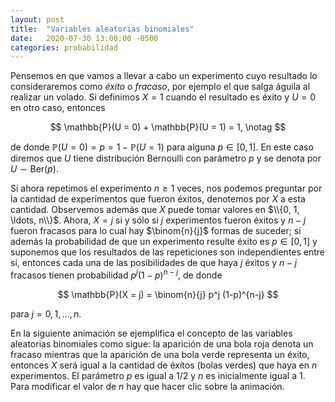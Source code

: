```yaml
---
layout: post
title:  "Variables aleatorias binomiales"
date:   2020-07-30 13:00:00 -0500
categories: probabilidad
---
```


Pensemos en que vamos a llevar a cabo un experimento cuyo resultado lo consideraremos como _éxito_ o _fracaso_, por ejemplo el que salga águila al realizar un volado. Si definimos $X = 1$ cuando el resultado es éxito y $U = 0$ en otro caso, entonces

$$
\mathbb{P}(U = 0) + \mathbb{P}(U = 1) = 1, \notag
$$

de donde $\mathbb{P}(U = 0) = p = 1 - \mathbb{P}(U = 1)$ para alguna $p \in [0,1]$. En este caso diremos que $U$ tiene distribución Bernoulli con parámetro $p$ y se denota por $U \sim \mathrm{Ber}(p)$.

Si ahora repetimos el experimento $n \geq 1$ veces, nos podemos preguntar por la cantidad de experimentos que fueron éxitos, denotemos por $X$ a esta cantidad. Observemos además que $X$ puede tomar valores en $\\{0, 1, \ldots, n\\}$. Ahora, $X = j$ si y sólo si $j$ experimentos fueron éxitos y $n-j$ fueron fracasos para lo cual hay $\binom{n}{j}$ formas de suceder; si además la probabilidad de que un experimento resulte éxito es $p \in [0,1]$ y suponemos que los resultados de las repeticiones son independientes entre sí, entonces cada una de las posibilidades de que haya $j$ éxitos y $n-j$ fracasos tienen probabilidad $p^j(1-p)^{n-j}$, de donde

$$
\mathbb{P}(X = j) = \binom{n}{j} p^j (1-p)^{n-j}
$$

para $j = 0, 1, \ldots, n$.

En la siguiente animación se ejemplifica el concepto de las variables aleatorias binomiales como sigue: la aparición de una bola roja denota un fracaso mientras que la aparición de una bola verde representa un éxito, entonces $X$ será igual a la cantidad de éxitos (bolas verdes) que haya en $n$ experimentos. El parámetro $p$ es igual a $1/2$ y $n$ es inicialmente igual a 1. Para modificar el valor de $n$ hay que hacer clic sobre la animación.

<canvas data-src="/sketches/binom/binom.pde"></canvas>
